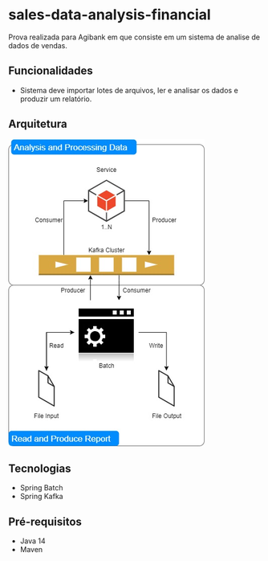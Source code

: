 # sales-data-analysis-financial

Prova realizada para Agibank em que consiste em um sistema de analise de dados de vendas.

## Funcionalidades
- Sistema deve importar lotes de arquivos, ler e analisar os dados e produzir um relatório.

## Arquitetura
![alt text](https://github.com/fellipemauriciosilva/sales-data-analysis/blob/main/analysis-sale.jpg?raw=true)

## Tecnologias
- Spring Batch
- Spring Kafka

## Pré-requisitos
- Java 14
- Maven
